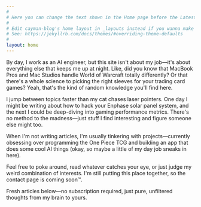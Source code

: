 ```yaml
---
#
# Here you can change the text shown in the Home page before the Latest Posts section.
#
# Edit cayman-blog's home layout in _layouts instead if you wanna make some changes
# See: https://jekyllrb.com/docs/themes/#overriding-theme-defaults
#
layout: home
---
```


By day, I work as an AI engineer, but this site isn't about my job—it's about everything else that keeps me up at night. Like, did you know that MacBook Pros and Mac Studios handle World of Warcraft totally differently? Or that there's a whole science to picking the right sleeves for your trading card games? Yeah, that's the kind of random knowledge you'll find here.

I jump between topics faster than my cat chases laser pointers. One day I might be writing about how to hack your Enphase solar panel system, and the next I could be deep-diving into gaming performance metrics. There's no method to the madness—just stuff I find interesting and figure someone else might too.

When I'm not writing articles, I'm usually tinkering with projects—currently obsessing over programming the One Piece TCG and building an app that does some cool AI things (okay, so maybe a little of my day job sneaks in here).

Feel free to poke around, read whatever catches your eye, or just judge my weird combination of interests. I'm still putting this place together, so the contact page is coming soon™.

Fresh articles below—no subscription required, just pure, unfiltered thoughts from my brain to yours.
